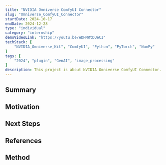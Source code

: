 ```yaml
---
title: "NVIDIA Omniverse ComfyUI Connector"
slug: "Omniverse_ComfyUI_Connector"
startDate: 2024-10-17
endDate: 2024-12-28
type: "individual"
category: "internship"
demoVideoLink: "https://youtu.be/eDHMRtDUeCI"
techStack: [
	"NVIDIA_Omniverse_Kit", "ComfyUI", "Python", "PyTorch", "NumPy"
]
tags: [
	"2024", "plugin", "GenAI", "image_processing"
]
description: This project is about NVIDIA Omniverse ComfyUI Connector.
---
```


## Summary

## Motivation

## Next Steps

## References

## Method
